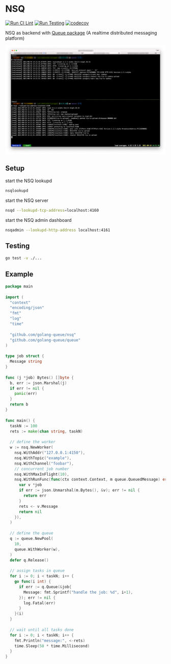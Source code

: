 # NSQ

[![Run CI Lint](https://github.com/golang-queue/nsq/actions/workflows/lint.yml/badge.svg)](https://github.com/golang-queue/nsq/actions/workflows/lint.yml)
[![Run Testing](https://github.com/golang-queue/nsq/actions/workflows/testing.yml/badge.svg)](https://github.com/golang-queue/nsq/actions/workflows/testing.yml)
[![codecov](https://codecov.io/gh/golang-queue/nsq/branch/main/graph/badge.svg?token=D3CUES8M62)](https://codecov.io/gh/golang-queue/nsq)

NSQ as backend with [Queue package](https://github.com/golang-queue/queue) (A realtime distributed messaging platform)

![screen](./images/screen.png)

## Setup

start the NSQ lookupd

```sh
nsqlookupd
```

start the NSQ server

```sh
nsqd --lookupd-tcp-address=localhost:4160
```

start the NSQ admin dashboard

```sh
nsqadmin --lookupd-http-address localhost:4161
```

## Testing

```sh
go test -v ./...
```

## Example

```go
package main

import (
  "context"
  "encoding/json"
  "fmt"
  "log"
  "time"

  "github.com/golang-queue/nsq"
  "github.com/golang-queue/queue"
)

type job struct {
  Message string
}

func (j *job) Bytes() []byte {
  b, err := json.Marshal(j)
  if err != nil {
    panic(err)
  }
  return b
}

func main() {
  taskN := 100
  rets := make(chan string, taskN)

  // define the worker
  w := nsq.NewWorker(
    nsq.WithAddr("127.0.0.1:4150"),
    nsq.WithTopic("example"),
    nsq.WithChannel("foobar"),
    // concurrent job number
    nsq.WithMaxInFlight(10),
    nsq.WithRunFunc(func(ctx context.Context, m queue.QueuedMessage) error {
      var v *job
      if err := json.Unmarshal(m.Bytes(), &v); err != nil {
        return err
      }
      rets <- v.Message
      return nil
    }),
  )

  // define the queue
  q := queue.NewPool(
    10,
    queue.WithWorker(w),
  )
  defer q.Release()

  // assign tasks in queue
  for i := 0; i < taskN; i++ {
    go func(i int) {
      if err := q.Queue(&job{
        Message: fmt.Sprintf("handle the job: %d", i+1),
      }); err != nil {
        log.Fatal(err)
      }
    }(i)
  }

  // wait until all tasks done
  for i := 0; i < taskN; i++ {
    fmt.Println("message:", <-rets)
    time.Sleep(50 * time.Millisecond)
  }
}
```

